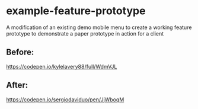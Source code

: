 # example-feature-prototype
A modification of an existing demo mobile menu to create a working feature prototype to demonstrate a paper prototype in action for a client

## Before:
https://codepen.io/kylelavery88/full/WdmVJL

## After:
https://codepen.io/sergiodaviduo/pen/JjWboqM
